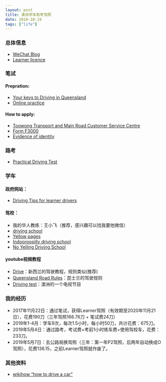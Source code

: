 ```yaml
---
layout: post
title: 澳洲学车和考驾照
date: 2018-10-19
tags: ["life"]
---
```


### 总体信息

- [WeChat Blog](https://mp.weixin.qq.com/s/YAyAKtjlP0mR2kBDDzDFqw)
- [Learner licence](https://www.qld.gov.au/transport/licensing/driver-licensing/applying/learner)

### 笔试

#### Prepration:

- [Your keys to Driving in Queensland](https://publications.qld.gov.au/dataset/your-keys-to-driving-in-queensland)
- [Online practice](https://www.service.transport.qld.gov.au/practiceroadrulestest/public/Welcome.xhtml?dswid=8558)

#### How to apply:

- [Toowong Transport and Main Road Customer Service Centre](https://www.qld.gov.au/transport/contacts/centres/view?title=Toowong%20Transport%20and%20Main%20Roads%20Customer%20Service%20Centre)
- [Form F3000](https://www.support.transport.qld.gov.au/qt/formsdat.nsf/forms/QF3000/$file/F3000_CFD.pdf)
- [Evidence of identity](https://www.qld.gov.au/transport/licensing/driver-licensing/identity)

### 路考

- [Practical Driving Test](https://www.qld.gov.au/transport/licensing/getting/tests#practical)



### 学车

#### 政府网站：

- [Driving Tips for learner drivers](https://www.qld.gov.au/transport/licensing/getting/education/learner)

#### 驾校：
- 我的华人教练：王小飞（推荐，感兴趣可以找我要他微信）
- [driving school](https://www.qld.gov.au/transport/licensing/getting/schools)
- [Yellow pages](https://www.yellowpages.com.au/search/listings?clue=Driving+Lessons+%26+Schools&locationClue=4067&lat=&lon=)
- [Indooroopilly driving school](http://www.indooroopillydrivingschool.com.au/faq.html)
- [No Yelling Driving School](https://www.noyelling.com.au/)

#### youtube视频教程

- [Drive](https://www.youtube.com/user/PracticeNZ/playlists)：新西兰的驾驶教程，规则类似(推荐)
- [Queensland Road Rules](https://www.youtube.com/playlist?list=PL4832D27DC53CA213)：昆士兰的驾驶规则
- [Driving test](https://www.youtube.com/playlist?list=PLG-hRflGnyxT3kYGDEBKQVRJ-VBlz0lxq)：澳洲的一个电视节目

### 我的经历

- 2017年11月22日：通过笔试，获得Learner驾照（有效期至2020年11月21日），花费190刀（三年驾照166.76刀 + 笔试费24刀）
- 2019年1-4月：学车9次，每次1.5小时，每小时50刀，共计花费：675刀。
- 2019年5月4日：通过路考，考试费+考前1小时练车费+使用驾校车，花费：233刀。
- 2019年5月7日：去公路局换驾照（三年：第一年P2驾照，后两年自动换成O驾照），花费136.15，之前Learner驾照就作废了。


### 其他资料

- [wikihow “how to drive a car”](https://www.wikihow.com/Drive-a-Car)

